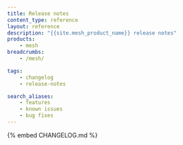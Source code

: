 ```yaml
---
title: Release notes
content_type: reference
layout: reference
description: "{{site.mesh_product_name}} release notes"
products:
    - mesh
breadcrumbs:
    - /mesh/

tags:
    - changelog
    - release-notes

search_aliases:
    - features
    - known issues
    - bug fixes
---
```


{% embed CHANGELOG.md %}

